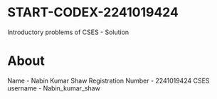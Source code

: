 # START-CODEX-2241019424

 Introductory problems of CSES - Solution

# About

 Name - Nabin Kumar Shaw
 Registration Number - 2241019424
 CSES username - Nabin_kumar_shaw

